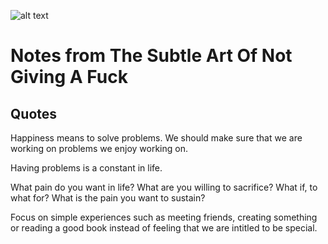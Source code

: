![alt text](assets/posts/reviews/001/not_giving_a_fuck.png)
# Notes from The Subtle Art Of Not Giving A Fuck

## Quotes

Happiness means to solve problems. We should make sure that we are working on problems we enjoy working on.

Having problems is a constant in life.

What pain do you want in life? What are you willing to sacrifice? What if, to what for? What is the pain you want to sustain?

Focus on simple experiences such as meeting friends, creating something or reading a good book instead of feeling that we are intitled to be special.


